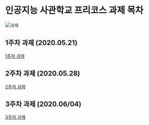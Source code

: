 # 인공지능 사관학교 프리코스 과제 목차
![과제](https://img.shields.io/badge/AI--Academy-%20Assignment-important)

## 1주차 과제 (2020.05.21)
[1주차 과제](https://github.com/CitrusSoda/AI-Academy/blob/master/1_week.ipynb)

## 2주차 과제 (2020.05.28)
[2주차 과제](https://github.com/CitrusSoda/AI-Academy/blob/master/2_week.ipynb)

## 3주차 과제 (2020.06/04)
[3주차 과제](https://github.com/CitrusSoda/AI-Academy/blob/master/3_week.ipynb)
